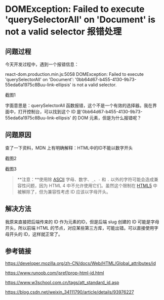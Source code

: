 # DOMException: Failed to execute 'querySelectorAll' on 'Document' is not a valid selector 报错处理

## 问题过程

今天开发过程中，遇到一个报错信息：

react-dom.production.min.js:5058 DOMException: Failed to execute 'querySelectorAll' on 'Document': '0bb64d67-b455-4130-9b73-55eda6a1975c8Buu-link-ellipsis' is not a valid selector.

截图1

字面意思是：querySelectorAll 函数报错，这个不是一个有效的选择器。我在界面中，打开控制台，可以找到这个 ID 是'0bb64d67-b455-4130-9b73-55eda6a1975c8Buu-link-ellipsis' 的 DOM 元素，但是为什么报错呢？

## 问题原因

查了一下资料，MDN 上有明确解释：HTML中的ID不能以数字开头

截图2

截图3

>  **注意：**使用除 [ASCII](https://developer.mozilla.org/zh-CN/docs/Glossary/ASCII) 字母、数字、`_`、`-` 和 `.` 以外的字符可能会造成兼容性问题，因为 HTML 4 中不允许使用它们。虽然这个限制在 [HTML5](https://developer.mozilla.org/zh-CN/docs/Glossary/HTML5) 中被解除了，但为兼容性考虑 ID 应该以字母开头。



## 解决方法

我原来直接把后端传来的 ID 作为元素的ID，但是后端 slug 创建的 ID 可能是字母开头，所以前端 HTML 的节点，对应某些第三方库，可能出错。可以直接使用字母开头的 ID，这样就正常了。

## 参考链接

https://developer.mozilla.org/zh-CN/docs/Web/HTML/Global_attributes/id

https://www.runoob.com/jsref/prop-html-id.html

https://www.w3school.com.cn/tags/att_standard_id.asp

https://blog.csdn.net/weixin_34111790/article/details/93976227